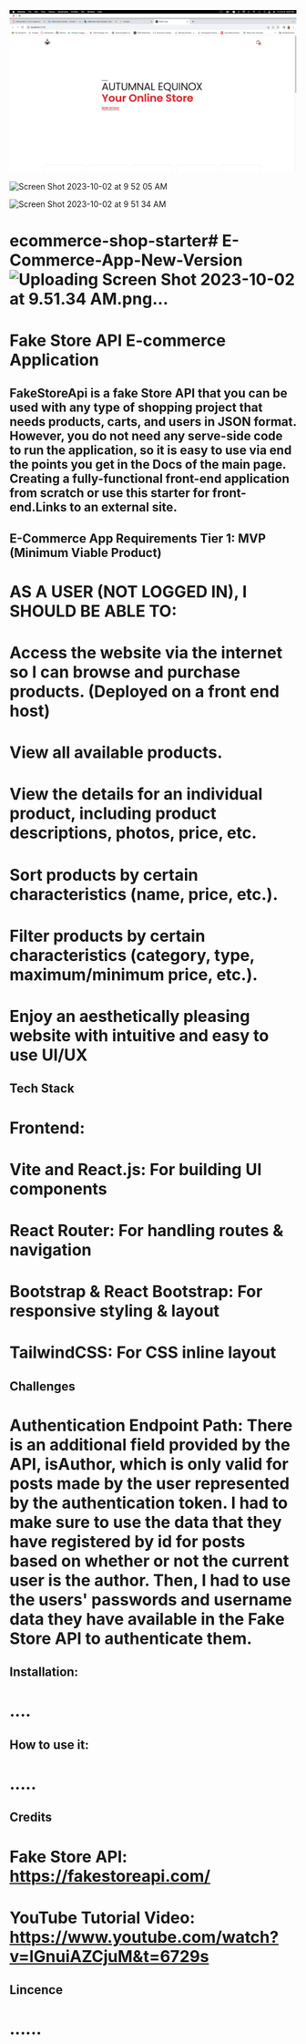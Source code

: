 ![Alt text](<Screen Shot 2023-10-06 at 9.03.36 PM.png>)

![Screen Shot 2023-10-02 at 9 52 05 AM](https://github.com/PAlexanderG/E-Commerce-App-New-Version/assets/127268600/2362e60b-cee4-4833-b9a6-58ad75753e66)

![Screen Shot 2023-10-02 at 9 51 34 AM](https://github.com/PAlexanderG/E-Commerce-App-New-Version/assets/127268600/d333860b-4378-42cb-aa31-caf857839979)

# ecommerce-shop-starter# E-Commerce-App-New-Version![Uploading Screen Shot 2023-10-02 at 9.51.34 AM.png…]()

# Fake Store API E-commerce Application

## FakeStoreApi is a fake Store API that you can be used with any type of shopping project that needs products, carts, and users in JSON format. However, you do not need any serve-side code to run the application, so it is easy to use via end the points you get in the Docs of the main page. Creating a fully-functional front-end application from scratch or use this starter for front-end.Links to an external site.

## E-Commerce App Requirements Tier 1: MVP (Minimum Viable Product)

# AS A USER (NOT LOGGED IN), I SHOULD BE ABLE TO:

# Access the website via the internet so I can browse and purchase products. (Deployed on a front end host)

# View all available products.

# View the details for an individual product, including product descriptions, photos, price, etc.

# Sort products by certain characteristics (name, price, etc.).

# Filter products by certain characteristics (category, type, maximum/minimum price, etc.).

# Enjoy an aesthetically pleasing website with intuitive and easy to use UI/UX

## Tech Stack

# Frontend:

# Vite and React.js: For building UI components

# React Router: For handling routes & navigation

# Bootstrap & React Bootstrap: For responsive styling & layout

# TailwindCSS: For CSS inline layout

## Challenges

# Authentication Endpoint Path: There is an additional field provided by the API, isAuthor, which is only valid for posts made by the user represented by the authentication token. I had to make sure to use the data that they have registered by id for posts based on whether or not the current user is the author. Then, I had to use the users' passwords and username data they have available in the Fake Store API to authenticate them.

## Installation:

# ....

## How to use it:

# .....

## Credits

# Fake Store API: https://fakestoreapi.com/

# YouTube Tutorial Video: https://www.youtube.com/watch?v=lGnuiAZCjuM&t=6729s

## Lincence

# ......
